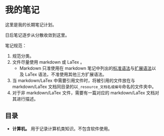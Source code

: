 # 我的笔记

这里是我的长期笔记计划。

日后笔记逐步从分散收敛到这里。

笔记规范：

1. 规范分类。
2. 文件尽量使用 markdown 或 LaTex 。
   - Markdown 只准使用在 markdown 笔记中列出的[标准语法](./计算机/语言/markdown/markdown标准语法.md)与[扩展语法](./计算机/语言/markdown/markdown扩展语法.md)以及 LaTex 语法，不准使用其他三方扩展语法。
3. 当 markdown/LaTex 中需要引用文件时，将被引用的文件放在与 markdown/LaTex 文档同目录的以`_resource_文档名或编号`命名的文件夹中。
4. 对于非 markdown/LaTex 文件，需要有一篇对应的 markdown/LaTex 文档对其进行描述。

## 目录

- **计算机。** 用于记录计算机类知识。不包含软件使用。
